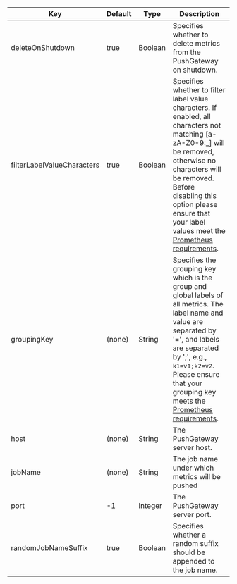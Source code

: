 | Key | Default | Type | Description |
|-----|---------|------|-------------|
| deleteOnShutdown | true | Boolean | Specifies whether to delete metrics from the PushGateway on shutdown. |
| filterLabelValueCharacters | true | Boolean | Specifies whether to filter label value characters. If enabled, all characters not matching [a-zA-Z0-9:_] will be removed, otherwise no characters will be removed. Before disabling this option please ensure that your label values meet the [Prometheus requirements](https://prometheus.io/docs/concepts/data_model/#metric-names-and-labels). |
| groupingKey | (none) | String | Specifies the grouping key which is the group and global labels of all metrics. The label name and value are separated by '=', and labels are separated by ';', e.g., `k1=v1;k2=v2`. Please ensure that your grouping key meets the [Prometheus requirements](https://prometheus.io/docs/concepts/data_model/#metric-names-and-labels). |
| host | (none) | String | The PushGateway server host. |
| jobName | (none) | String | The job name under which metrics will be pushed |
| port | -1 | Integer | The PushGateway server port. |
| randomJobNameSuffix | true | Boolean | Specifies whether a random suffix should be appended to the job name. |

